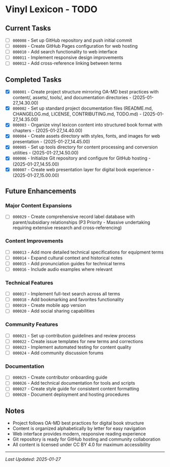 # Vinyl Lexicon - TODO

## Current Tasks

- [ ] `000008` - Set up GitHub repository and push initial commit
- [ ] `000009` - Create GitHub Pages configuration for web hosting
- [ ] `000010` - Add search functionality to web interface
- [ ] `000011` - Implement responsive design improvements
- [ ] `000012` - Add cross-reference linking between terms

## Completed Tasks

- [x] `000001` - Create project structure mirroring OA-MD best practices with content/, assets/, tools/, and documentation directories - (2025-01-27_14.30.00)
- [x] `000002` - Set up standard project documentation files (README.md, CHANGELOG.md, LICENSE, CONTRIBUTING.md, TODO.md) - (2025-01-27_14.35.00)
- [x] `000003` - Organize vinyl lexicon content into structured book format with chapters - (2025-01-27_14.40.00)
- [x] `000004` - Create assets directory with styles, fonts, and images for web presentation - (2025-01-27_14.45.00)
- [x] `000005` - Set up tools directory for content processing and conversion utilities - (2025-01-27_14.50.00)
- [x] `000006` - Initialize Git repository and configure for GitHub hosting - (2025-01-27_14.55.00)
- [x] `000007` - Create web presentation layer for digital book experience - (2025-01-27_15.00.00)

## Future Enhancements

### Major Content Expansions
- [ ] `000029` - Create comprehensive record label database with parent/subsidiary relationships (P3 Priority - Massive undertaking requiring extensive research and cross-referencing)

### Content Improvements
- [ ] `000013` - Add more detailed technical specifications for equipment terms
- [ ] `000014` - Expand cultural context and historical notes
- [ ] `000015` - Add pronunciation guides for technical terms
- [ ] `000016` - Include audio examples where relevant

### Technical Features
- [ ] `000017` - Implement full-text search across all terms
- [ ] `000018` - Add bookmarking and favorites functionality
- [ ] `000019` - Create mobile app version
- [ ] `000020` - Add social sharing capabilities

### Community Features
- [ ] `000021` - Set up contribution guidelines and review process
- [ ] `000022` - Create issue templates for new terms and corrections
- [ ] `000023` - Implement automated testing for content quality
- [ ] `000024` - Add community discussion forums

### Documentation
- [ ] `000025` - Create contributor onboarding guide
- [ ] `000026` - Add technical documentation for tools and scripts
- [ ] `000027` - Create style guide for consistent content formatting
- [ ] `000028` - Document deployment and hosting procedures

## Notes

- Project follows OA-MD best practices for digital book structure
- Content is organized alphabetically by letter for easy navigation
- Web interface provides modern, responsive reading experience
- Git repository is ready for GitHub hosting and community collaboration
- All content is licensed under CC BY 4.0 for maximum accessibility

---

*Last Updated: 2025-01-27*
